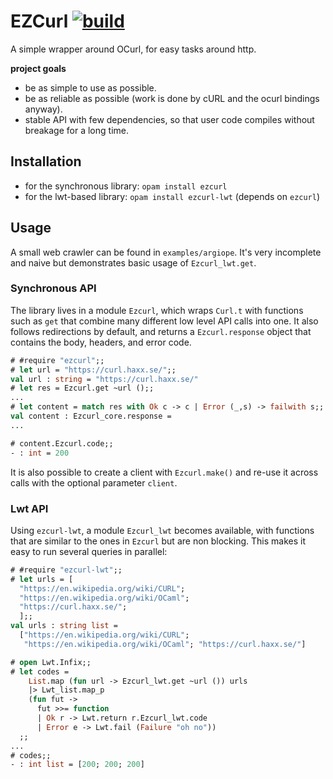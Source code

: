 # EZCurl [![build](https://github.com/c-cube/ezcurl/actions/workflows/main.yml/badge.svg)](https://github.com/c-cube/ezcurl/actions/workflows/main.yml)

A simple wrapper around OCurl, for easy tasks around http.

**project goals**

- be as simple to use as possible.
- be as reliable as possible (work is done by cURL and the ocurl bindings anyway).
- stable API with few dependencies, so that user code compiles without breakage
  for a long time.

## Installation

- for the synchronous library: `opam install ezcurl`
- for the lwt-based library: `opam install ezcurl-lwt` (depends on `ezcurl`)

## Usage

A small web crawler can be found in `examples/argiope`. It's very incomplete
and naive but demonstrates basic usage of `Ezcurl_lwt.get`.

### Synchronous API

The library lives in a module `Ezcurl`, which wraps `Curl.t` with functions
such as `get` that combine many different low level API calls into one.
It also follows redirections by default, and returns a `Ezcurl.response`
object that contains the body, headers, and error code.

```ocaml
# #require "ezcurl";;
# let url = "https://curl.haxx.se/";;
val url : string = "https://curl.haxx.se/"
# let res = Ezcurl.get ~url ();;
...
# let content = match res with Ok c -> c | Error (_,s) -> failwith s;;
val content : Ezcurl_core.response =
...

# content.Ezcurl.code;;
- : int = 200
```

It is also possible to create a client with `Ezcurl.make()` and re-use
it across calls with the optional parameter `client`.

### Lwt API

Using `ezcurl-lwt`, a module `Ezcurl_lwt` becomes available, with
functions that are similar to the ones in `Ezcurl` but are non blocking.
This makes it easy to run several queries in parallel:

```ocaml
# #require "ezcurl-lwt";;
# let urls = [
  "https://en.wikipedia.org/wiki/CURL";
  "https://en.wikipedia.org/wiki/OCaml";
  "https://curl.haxx.se/";
  ];;
val urls : string list =
  ["https://en.wikipedia.org/wiki/CURL";
   "https://en.wikipedia.org/wiki/OCaml"; "https://curl.haxx.se/"]

# open Lwt.Infix;;
# let codes =
    List.map (fun url -> Ezcurl_lwt.get ~url ()) urls
    |> Lwt_list.map_p
    (fun fut ->
      fut >>= function
      | Ok r -> Lwt.return r.Ezcurl_lwt.code
      | Error e -> Lwt.fail (Failure "oh no"))
  ;;
...
# codes;;
- : int list = [200; 200; 200]
```
